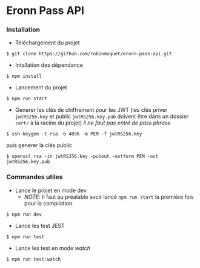 # Eronn Pass API

### Installation

* Téléchargement du projet
```
$ git clone https://github.com/robinmoquet/eronn-pass-api.git
```

* Intallation des dépendance
```
$ npm install
```

* Lancement du projet 
```
$ npm run start
```
* Generer les clés de chiffrement pour les JWT (les clés priver `jwtRS256.key` et public `jwtRS256.key.pub` doivent être dans un dossier `cert/` à la racine du projet)
_il ne faut pas entré de pass phrase_
```
$ ssh-keygen -t rsa -b 4096 -m PEM -f jwtRS256.key
```
puis generer la clés public
```
$ openssl rsa -in jwtRS256.key -pubout -outform PEM -out jwtRS256.key.pub
```


### Commandes utiles

* Lance le projet en mode dev
    * _NOTE_: Il faut au préalable avoir lancé `npm run start` la première fois pour la compilation.
```
$ npm run dev
```

* Lance les test JEST
```
$ npm run test
```

* Lance les test en mode _watch_
```
$ npm run test:watch
```
